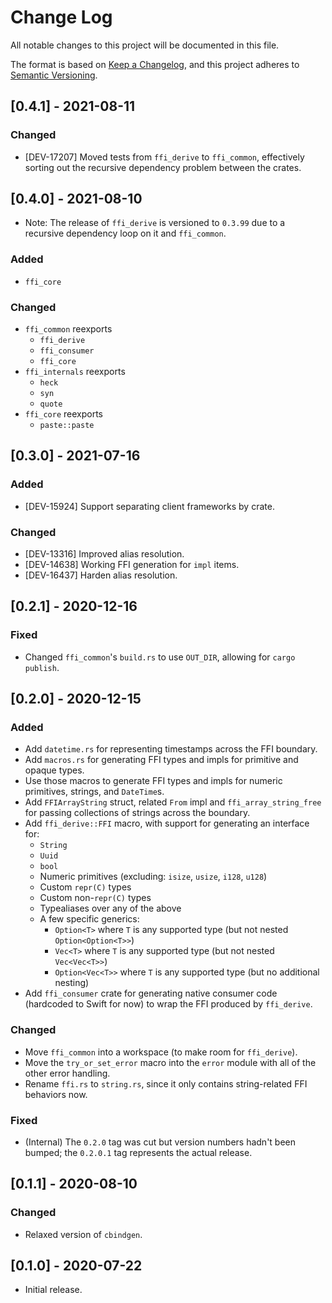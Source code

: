 # Change Log

All notable changes to this project will be documented in this file.

The format is based on [Keep a Changelog](https://keepachangelog.com/en/1.0.0/), and this project
adheres to [Semantic Versioning](https://semver.org/spec/v2.0.0.html).

## [0.4.1] - 2021-08-11

### Changed

- [DEV-17207] Moved tests from `ffi_derive` to `ffi_common`, effectively sorting out the recursive
  dependency problem between the crates.

## [0.4.0] - 2021-08-10

- Note: The release of `ffi_derive` is versioned to `0.3.99` due to a recursive dependency loop on
  it and `ffi_common`.

### Added

- `ffi_core`

### Changed

- `ffi_common` reexports
  - `ffi_derive`
  - `ffi_consumer`
  - `ffi_core`
- `ffi_internals` reexports
  - `heck`
  - `syn`
  - `quote`
- `ffi_core` reexports
  - `paste::paste`

## [0.3.0] - 2021-07-16

### Added

- [DEV-15924] Support separating client frameworks by crate.

### Changed

- [DEV-13316] Improved alias resolution.
- [DEV-14638] Working FFI generation for `impl` items.
- [DEV-16437] Harden alias resolution.

## [0.2.1] - 2020-12-16

### Fixed

- Changed `ffi_common`'s `build.rs` to use `OUT_DIR`, allowing for `cargo publish`.

## [0.2.0] - 2020-12-15

### Added

- Add `datetime.rs` for representing timestamps across the FFI boundary.
- Add `macros.rs` for generating FFI types and impls for primitive and opaque types.
- Use those macros to generate FFI types and impls for numeric primitives, strings, and `DateTime`s.
- Add `FFIArrayString` struct, related `From` impl and `ffi_array_string_free` for passing
  collections of strings across the boundary.
- Add `ffi_derive::FFI` macro, with support for generating an interface for:
  - `String`
  - `Uuid`
  - `bool`
  - Numeric primitives (excluding: `isize`, `usize`, `i128`, `u128`)
  - Custom `repr(C)` types
  - Custom non-`repr(C)` types
  - Typealiases over any of the above
  - A few specific generics:
    - `Option<T>` where `T` is any supported type (but not nested `Option<Option<T>>`)
    - `Vec<T>` where `T` is any supported type (but not nested `Vec<Vec<T>>`)
    - `Option<Vec<T>>` where `T` is any supported type (but no additional nesting)
- Add `ffi_consumer` crate for generating native consumer code (hardcoded to Swift for now) to wrap
  the FFI produced by `ffi_derive`.

### Changed

- Move `ffi_common` into a workspace (to make room for `ffi_derive`).
- Move the `try_or_set_error` macro into the `error` module with all of the other error handling.
- Rename `ffi.rs` to `string.rs`, since it only contains string-related FFI behaviors now.

### Fixed

- (Internal) The `0.2.0` tag was cut but version numbers hadn't been bumped; the `0.2.0.1` tag
  represents the actual release.

## [0.1.1] - 2020-08-10

### Changed

- Relaxed version of `cbindgen`.

## [0.1.0] - 2020-07-22

- Initial release.
